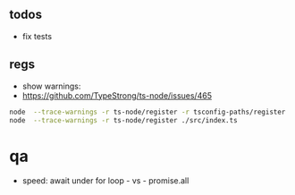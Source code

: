 ## todos

- fix tests

## regs

- show warnings:
- https://github.com/TypeStrong/ts-node/issues/465

```sh
node  --trace-warnings -r ts-node/register -r tsconfig-paths/register ./src/index.ts
node  --trace-warnings -r ts-node/register ./src/index.ts
```

# qa

- speed: await under for loop - vs - promise.all
